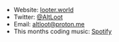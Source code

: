 - Website: [looter.world](http://looter.world/)
- Twitter: [@AltLoot](https://twitter.com/AltLoot)        
- Email: altloot@proton.me 
- This months coding music: [Spotify](https://open.spotify.com/playlist/1R0P4JVTU29GKwTd36y5N5?si=11ee1651999b407c)
                             
<!--
**lootboi/lootboi** is a ✨ _special_ ✨ repository because its `README.md` (this file) appears on your GitHub profile.

Here are some ideas to get you started:

- 🔭 I’m currently working on ...
- 🌱 I’m currently learning ...
- 👯 I’m looking to collaborate on ...
- 🤔 I’m looking for help with ...
- 💬 Ask me about ...
- 📫 How to reach me: ...
- 😄 Pronouns: ...
- ⚡ Fun fact: ...
-->
